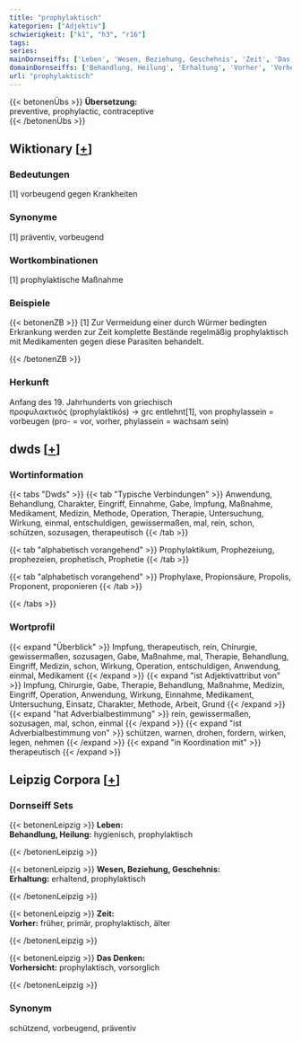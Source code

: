```yaml
---
title: "prophylaktisch"
kategorien: ["Adjektiv"]
schwierigkeit: ["k1", "h3", "r16"]
tags:
series:
mainDornseiffs: ['Leben', 'Wesen, Beziehung, Geschehnis', 'Zeit', 'Das Denken']
domainDornseiffs: ['Behandlung, Heilung', 'Erhaltung', 'Vorher', 'Vorhersicht']
url: "prophylaktisch"
---
```


{{< betonenÜbs >}}
**Übersetzung:**  
preventive, prophylactic, contraceptive  
{{< /betonenÜbs >}}

## Wiktionary [[+](https://de.wiktionary.org/wiki/prophylaktisch)]

### Bedeutungen
[1] vorbeugend gegen Krankheiten  

### Synonyme
[1] präventiv, vorbeugend  

### Wortkombinationen
[1] prophylaktische Maßnahme  

### Beispiele
{{< betonenZB >}}
[1] Zur Vermeidung einer durch Würmer bedingten Erkrankung werden zur Zeit komplette Bestände regelmäßig prophylaktisch mit Medikamenten gegen diese Parasiten behandelt.  

{{< /betonenZB >}}
### Herkunft
Anfang des 19. Jahrhunderts von griechisch προφυλακτικός (prophylaktikós) → grc entlehnt[1], von prophylassein = vorbeugen (pro- = vor, vorher, phylassein = wachsam sein)  



## dwds [[+](https://www.dwds.de/wb/prophylaktisch)]

### Wortinformation
{{< tabs "Dwds" >}}
{{< tab "Typische Verbindungen" >}}
Anwendung, Behandlung, Charakter, Eingriff, Einnahme, Gabe, Impfung, Maßnahme, Medikament, Medizin, Methode, Operation, Therapie, Untersuchung, Wirkung, einmal, entschuldigen, gewissermaßen, mal, rein, schon, schützen, sozusagen, therapeutisch
{{< /tab >}}

{{< tab "alphabetisch vorangehend" >}}
Prophylaktikum, Prophezeiung, prophezeien, prophetisch, Prophetie
{{< /tab >}}

{{< tab "alphabetisch vorangehend" >}}
Prophylaxe, Propionsäure, Propolis, Proponent, proponieren
{{< /tab >}}

{{< /tabs >}}

### Wortprofil
{{< expand "Überblick" >}} Impfung, therapeutisch, rein, Chirurgie, gewissermaßen, sozusagen, Gabe, Maßnahme, mal, Therapie, Behandlung, Eingriff, Medizin, schon, Wirkung, Operation, entschuldigen, Anwendung, einmal, Medikament {{< /expand >}}
{{< expand "ist Adjektivattribut von" >}} Impfung, Chirurgie, Gabe, Therapie, Behandlung, Maßnahme, Medizin, Eingriff, Operation, Anwendung, Wirkung, Einnahme, Medikament, Untersuchung, Einsatz, Charakter, Methode, Arbeit, Grund {{< /expand >}}
{{< expand "hat Adverbialbestimmung" >}} rein, gewissermaßen, sozusagen, mal, schon, einmal {{< /expand >}}
{{< expand "ist Adverbialbestimmung von" >}} schützen, warnen, drohen, fordern, wirken, legen, nehmen {{< /expand >}}
{{< expand "in Koordination mit" >}} therapeutisch {{< /expand >}}

## Leipzig Corpora [[+](https://corpora.uni-leipzig.de/en/res?word=prophylaktisch&corpusId=deu_newscrawl-public_2018)]

### Dornseiff Sets
{{< betonenLeipzig >}}
**Leben:**  
**Behandlung, Heilung:** hygienisch, prophylaktisch  

{{< /betonenLeipzig >}}


{{< betonenLeipzig >}}
**Wesen, Beziehung, Geschehnis:**  
**Erhaltung:** erhaltend, prophylaktisch  

{{< /betonenLeipzig >}}


{{< betonenLeipzig >}}
**Zeit:**  
**Vorher:** früher, primär, prophylaktisch, älter  

{{< /betonenLeipzig >}}


{{< betonenLeipzig >}}
**Das Denken:**  
**Vorhersicht:** prophylaktisch, vorsorglich  

{{< /betonenLeipzig >}}

### Synonym
schützend, vorbeugend, präventiv

